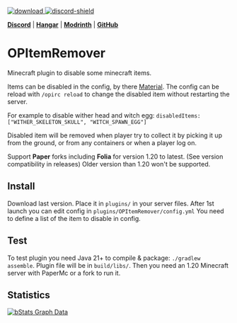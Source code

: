 [download]: https://img.shields.io/github/downloads/HydrolienF/OPItemsRemover/total
[downloadLink]: https://hangar.papermc.io/Hydrolien/OPItemsRemover
[discord-shield]: https://img.shields.io/discord/728592434577014825?label=discord
[discord-invite]: https://discord.gg/RPNbtRSFqG

[ ![download][] ][downloadLink]
[ ![discord-shield][] ][discord-invite]

[**Discord**](discord-invite) | [**Hangar**](https://hangar.papermc.io/Hydrolien/OPItemsRemover) | [**Modrinth**](https://modrinth.com/plugin/opitemsremover) | [**GitHub**](https://github.com/HydrolienF/OPItemsRemover)

# OPItemRemover
Minecraft plugin to disable some minecraft items.

Items can be disabled in the config, by there [Material](https://jd.papermc.io/paper/1.21.7/org/bukkit/Material.html). The config can be reload with `/opirc reload` to change the disabled item without restarting the server.

For example to disable wither head and witch egg:
`disabledItems: ["WITHER_SKELETON_SKULL", "WITCH_SPAWN_EGG"]`

Disabled item will be removed when player try to collect it by picking it up from the ground, or from any containers or when a player log on.

Support **Paper** forks including **Folia** for version 1.20 to latest. (See version compatibility in releases)
Older version than 1.20 won't be supported.

## Install
Download last version.
Place it in `plugins/` in your server files.
After 1st launch you can edit config in `plugins/OPItemRemover/config.yml`
You need to define a list of the item to disable in config.


## Test
To test plugin you need Java 21+ to compile & package: `./gradlew assemble`. Plugin file will be in `build/libs/`.
Then you need an 1.20 Minecraft server with PaperMc or a fork to run it.


## Statistics
[![bStats Graph Data](https://bstats.org/signatures/bukkit/OPItemRemover.svg)](https://bstats.org/plugin/bukkit/OPItemRemover/21798)

